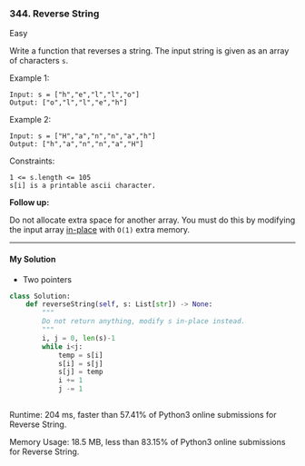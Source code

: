 ### 344. Reverse String

Easy

Write a function that reverses a string. The input string is given as an array of characters `s`.

Example 1:
```
Input: s = ["h","e","l","l","o"]
Output: ["o","l","l","e","h"]
```
Example 2:
```
Input: s = ["H","a","n","n","a","h"]
Output: ["h","a","n","n","a","H"]
```
Constraints:

    1 <= s.length <= 105
    s[i] is a printable ascii character.

**Follow up:** 

Do not allocate extra space for another array. You must do this by modifying the input array [in-place](https://en.wikipedia.org/wiki/In-place_algorithm) with `O(1)` extra memory.

---

#### My Solution 

- Two pointers

```python
class Solution:
    def reverseString(self, s: List[str]) -> None:
        """
        Do not return anything, modify s in-place instead.
        """
        i, j = 0, len(s)-1
        while i<j:
            temp = s[i]
            s[i] = s[j]
            s[j] = temp
            i += 1
            j -= 1
            
```

Runtime: 204 ms, faster than 57.41% of Python3 online submissions for Reverse String.

Memory Usage: 18.5 MB, less than 83.15% of Python3 online submissions for Reverse String.

